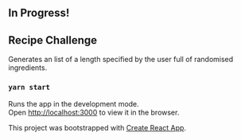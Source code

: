 ## In Progress!

## Recipe Challenge

Generates an list of a length specified by the user full of randomised ingredients. 



### `yarn start`

Runs the app in the development mode.<br />
Open [http://localhost:3000](http://localhost:3000) to view it in the browser.





This project was bootstrapped with [Create React App](https://github.com/facebook/create-react-app).